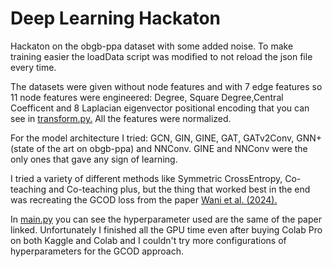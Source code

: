 # Deep Learning Hackaton

Hackaton on the obgb-ppa dataset with some added noise. To make training easier the loadData script was modified to not reload the json file every time.

The datasets were given without node features and with 7 edge features so 11 node features were engineered: Degree, Square Degree,Central Coefficent and 8 Laplacian eigenvector positional encoding that you can see in [transform.py.](https://github.com/GiuseppeFrigeni/DL2025/blob/main/source/transforms.py) All the features were normalized.

For the model architecture I tried: GCN, GIN, GINE, GAT, GATv2Conv, GNN+(state of the art on obgb-ppa) and NNConv.
GINE and NNConv were the only ones that gave any sign of learning.

I tried a  variety of different methods like Symmetric CrossEntropy, Co-teaching and Co-teaching plus, but the thing that worked best in the end was recreating the GCOD loss from the paper [Wani et al. (2024).](https://arxiv.org/abs/2412.08419)

 In [main.py](https://github.com/GiuseppeFrigeni/DL2025/blob/main/source/main.py) you can see the hyperparameter used are the same of the paper linked. Unfortunately I finished all the GPU time even after buying Colab Pro on both Kaggle and Colab and I couldn't try more configurations of hyperparameters for the GCOD approach.
